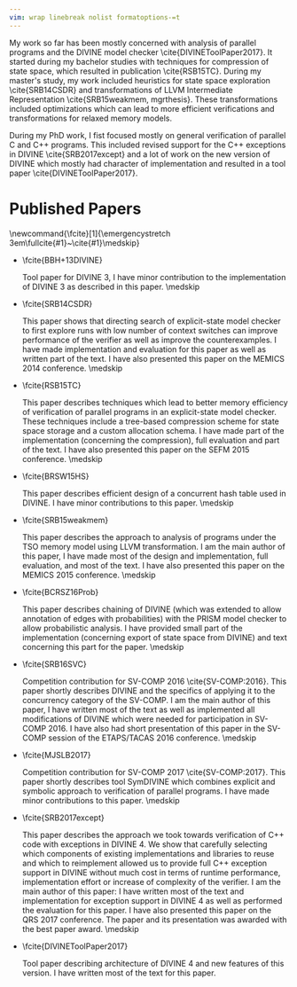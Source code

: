 ```yaml
---
vim: wrap linebreak nolist formatoptions-=t
---
```


My work so far has been mostly concerned with analysis of parallel programs and the DIVINE model checker \cite{DIVINEToolPaper2017}.
It started during my bachelor studies with techniques for compression of state space, which resulted in publication \cite{RSB15TC}.
During my master's study, my work included heuristics for state space exploration \cite{SRB14CSDR} and transformations of LLVM Intermediate Representation \cite{SRB15weakmem, mgrthesis}.
These transformations included optimizations which can lead to more efficient verifications and transformations for relaxed memory models.

During my PhD work, I fist focused mostly on general verification of parallel C and C++ programs.
This included revised support for the C++ exceptions in DIVINE \cite{SRB2017except} and a lot of work on the new version of DIVINE which mostly had character of implementation and resulted in a tool paper \cite{DIVINEToolPaper2017}.

# Published Papers

\newcommand{\fcite}[1]{\emergencystretch 3em\fullcite{#1}~\cite{#1}\medskip}

*   \fcite{BBH+13DIVINE}

     Tool paper for DIVINE 3, I have minor contribution to the implementation of DIVINE 3 as described in this paper.
     \medskip

*   \fcite{SRB14CSDR}

    This paper shows that directing search of explicit-state model checker to first explore runs with low number of context switches can improve performance of the verifier as well as improve the counterexamples.
    I have made implementation and evaluation for this paper as well as written part of the text.
    I have also presented this paper on the MEMICS 2014 conference.
     \medskip

*   \fcite{RSB15TC}

    This paper describes techniques which lead to better memory efficiency of verification of parallel programs in an explicit-state model checker.
    These techniques include a tree-based compression scheme for state space storage and a custom allocation schema.
    I have made part of the implementation (concerning the compression), full evaluation and part of the text.
    I have also presented this paper on the SEFM 2015 conference.
     \medskip

*   \fcite{BRSW15HS}

    This paper describes efficient design of a concurrent hash table used in DIVINE.
    I have minor contributions to this paper.
     \medskip

*   \fcite{SRB15weakmem}

    This paper describes the approach to analysis of programs under the TSO memory model using LLVM transformation.
    I am the main author of this paper, I have made most of the design and implementation, full evaluation, and most of the text.
    I have also presented this paper on the MEMICS 2015 conference.
     \medskip

*   \fcite{BCRSZ16Prob}

    This paper describes chaining of DIVINE (which was extended to allow annotation of edges with probabilities) with the PRISM model checker to allow probabilistic analysis.
    I have provided small part of the implementation (concerning export of state space from DIVINE) and text concerning this part for the paper.
     \medskip

*   \fcite{SRB16SVC}

    Competition contribution for SV-COMP 2016 \cite{SV-COMP:2016}.
    This paper shortly describes DIVINE and the specifics of applying it to the concurrency category of the SV-COMP.
    I am the main author of this paper, I have written most of the text as well as implemented all modifications of DIVINE which were needed for participation in SV-COMP 2016.
    I have also had short presentation of this paper in the SV-COMP session of the ETAPS/TACAS 2016 conference.
     \medskip

*   \fcite{MJSLB2017}

    Competition contribution for SV-COMP 2017 \cite{SV-COMP:2017}.
    This paper shortly describes tool SymDIVINE which combines explicit and symbolic approach to verification of parallel programs.
    I have made minor contributions to this paper.
     \medskip

*   \fcite{SRB2017except}

    This paper describes the approach we took towards verification of C++ code with exceptions in DIVINE 4.
    We show that carefully selecting which components of existing implementations and libraries to reuse and which to reimplement allowed us to provide full C++ exception support in DIVINE without much cost in terms of runtime performance, implementation effort or increase of complexity of the verifier.
    I am the main author of this paper: I have written most of the text and implementation for exception support in DIVINE 4 as well as performed the evaluation for this paper.
    I have also presented this paper on the QRS 2017 conference.
    The paper and its presentation was awarded with the best paper award.
     \medskip

*   \fcite{DIVINEToolPaper2017}

    Tool paper describing architecture of DIVINE 4 and new features of this version.
    I have written most of the text for this paper.
